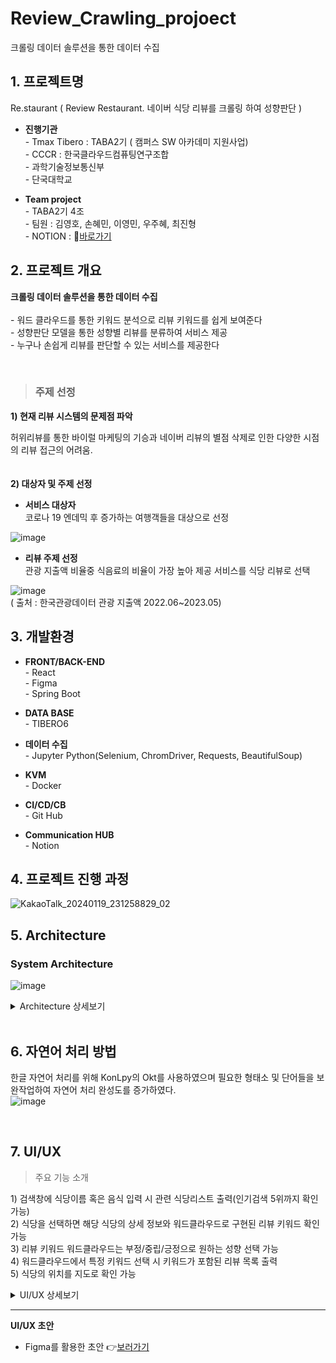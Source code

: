 # Review_Crawling_projoect
크롤링 데이터 솔루션을 통한 데이터 수집

## 1. 프로젝트명
Re.staurant ( Review Restaurant. 네이버 식당 리뷰를 크롤링 하여 성향판단 )

* **진행기관** <br/>
  \- Tmax Tibero : TABA2기 ( 캠퍼스 SW 아카데미 지원사업) <br/>
  \- CCCR : 한국클라우드컴퓨팅연구조합 <br/>
  \- 과학기술정보통신부 <br/>
  \- 단국대학교

* **Team project** <br/>
  \- TABA2기 4조 <br/>
  \- 팀원 : 김영호, 손혜민, 이영민, 우주혜, 최진형 <br/>
  \- NOTION : 📓[바로가기](https://tabateam4.notion.site/f0dd2292c8304925bdcefb84cf30e76c?v=dcfa3d3b2b7948c19a48a75484cc883e)


## 2. 프로젝트 개요
**크롤링 데이터 솔루션을 통한 데이터 수집**
<br/>
<br/>
\- 워드 클라우드를 통한 키워드 분석으로 리뷰 키워드를 쉽게 보여준다 <br/>
\- 성향판단 모델을 통한 성향별 리뷰를 분류하여 서비스 제공 <br/>
\- 누구나 손쉽게 리뷰를 판단할 수 있는 서비스를 제공한다

<br/>

> ### 주제 선정
>
**1) 현재 리뷰 시스템의 문제점 파악**
  >
  허위리뷰를 통한 바이럴 마케팅의 기승과 네이버 리뷰의 별점 삭제로 인한 다양한 시점의 리뷰 접근의 어려움.
<br/>
<br/>
<br/>
**2) 대상자 및 주제 선정**
>
* **서비스 대상자** <br/>
코로나 19 엔데믹 후 증가하는 여행객들을 대상으로 선정 <br/>

![image](https://github.com/Son-Hyemin/Review_Crawling_projoect/assets/120477911/5c43c572-5e02-4f5a-a301-2d985dc001ec)
<br/>

* **리뷰 주제 선정** <br/>
 관광 지출액 비율중 식음료의 비율이 가장 높아 제공 서비스를 식당 리뷰로 선택 <br/>

![image](https://github.com/Son-Hyemin/Review_Crawling_projoect/assets/120477911/a7fccf72-49c3-4511-9fd8-f4ef93433d80) 
<br/>
( 출처 : 한국관광데이터 관광 지출액 2022.06~2023.05)



## 3. 개발환경
* **FRONT/BACK-END** <br/>
  \- React <br/>
  \- Figma <br/>
  \- Spring Boot <br/>

* **DATA BASE** <br/>
  \- TIBERO6 <br/>

* **데이터 수집** <br/>
  \- Jupyter Python(Selenium, ChromDriver, Requests, BeautifulSoup) <br/>

* **KVM** <br/>
  \- Docker <br/>

* **CI/CD/CB** <br/>
  \- Git Hub <br/>

* **Communication HUB** <br/>
  \- Notion <br/>

## 4. 프로젝트 진행 과정

![KakaoTalk_20240119_231258829_02](https://github.com/Son-Hyemin/Review_Crawling_projoect/assets/120477911/d0ef617f-9c63-48dc-9800-ca0809b136f1)


## 5. Architecture

### System Architecture
![image](https://github.com/Son-Hyemin/Review_Crawling_projoect/assets/120477911/7fe1a648-4eb5-4c13-b442-096bf5b8251b)

<details>
  <summary> Architecture 상세보기 </summary>

  ### 1) Server
  ![image](https://github.com/Son-Hyemin/Review_Crawling_projoect/assets/120477911/2bed2282-f6a3-4925-ab1a-0be8b9cc55e2)

  ### 2) Data Base
  ![image](https://github.com/Son-Hyemin/Review_Crawling_projoect/assets/120477911/832939f5-c2df-408b-a796-59f024e26231)

  ### 3) Crawling
  ![image](https://github.com/Son-Hyemin/Review_Crawling_projoect/assets/120477911/4f73ea45-8f96-47dc-9b4f-b74a6cc8b082)

  ### 4) Model
  ![image](https://github.com/Son-Hyemin/Review_Crawling_projoect/assets/120477911/2bfc9b0d-3c9c-43a7-a2ca-70354738855a)

  <!-- 내용 -->
</details>

<br/>

## 6. 자연어 처리 방법
한글 자연어 처리를 위해 KonLpy의 Okt를 사용하였으며 필요한 형태소 및 단어들을 보완작업하여 자연어 처리 완성도를 증가하였다. <br/>
 ![image](https://github.com/Son-Hyemin/Review_Crawling_projoect/assets/120477911/5f184be5-ec67-428c-8291-e4d9ffe246ae)

<br/>

## 7. UI/UX

> 주요 기능 소개 <br/>
>
   1\) 검색창에 식당이름 혹은 음식 입력 시 관련 식당리스트 출력(인기검색 5위까지 확인 가능) <br/>
   2\) 식당을 선택하면 해당 식당의 상세 정보와 워드클라우드로 구현된 리뷰 키워드 확인 가능 <br/>
   3\) 리뷰 키워드 워드클라우드는 부정/중립/긍정으로 원하는 성향 선택 가능 <br/>
   4\) 워드클라우드에서 특정 키워드 선택 시 키워드가 포함된 리뷰 목록 출력 <br/>
   5\) 식당의 위치를 지도로 확인 가능

<details>
  <summary>UI/UX 상세보기</summary>

  ### (1) 홈 화면 소개 - 검색기능
  ![image](https://github.com/Son-Hyemin/Review_Crawling_projoect/assets/120477911/2a07a2f5-9fd9-47a1-bae2-0a10c31c3553)

  ### (2) 홈 화면 소개 - 인기검색어
  ![image](https://github.com/Son-Hyemin/Review_Crawling_projoect/assets/120477911/7e212849-39fa-47d5-bf62-38aa48b57fea)

  ### (3) 결과 화면 소개 - 워드클라우드
  ![image](https://github.com/Son-Hyemin/Review_Crawling_projoect/assets/120477911/320359ec-9e08-4527-8f60-5a7b2b350719)

  ### (4) 결과 화면 소개 - 리뷰 성향 분류
  ![image](https://github.com/Son-Hyemin/Review_Crawling_projoect/assets/120477911/e2a1752a-231b-4e20-b671-5ec325c7679e)

  ### (5) 부가 기능 소개 - 지도 및 로딩화면
  ![image](https://github.com/Son-Hyemin/Review_Crawling_projoect/assets/120477911/c484126d-fb3d-455f-9f81-53e5b66de4e4)

  <!-- 내용 -->
</details>

---------------------
**UI/UX 초안**
- Figma를 활용한 초안 👉[보러가기](https://www.figma.com/proto/EBAbsyjtL4MBG1pQRmO2Ll/4%EC%A1%B0?page-id=946%3A12043&type=design&node-id=946-12503&viewport=824%2C534%2C0.17&t=pPi810Uni8tCZWzJ-1&scaling=scale-down&starting-point-node-id=946%3A12503&mode=design)



